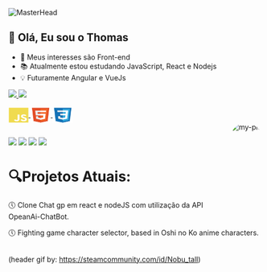 ![MasterHead](https://64.media.tumblr.com/87459a3087dd69bffa46cb772750075c/c962cf6eef6a0bbd-de/s540x810/d285a40544abca30ada045baa1467e88f3e9da47.gif)


## 👋 Olá, Eu sou o Thomas
- 🤩 Meus interesses são Front-end
- 📚 Atualmente estou estudando JavaScript, React e Nodejs
- 💡 Futuramente Angular e VueJs
 

<div aling="center">
  <a href="https://github.com/ThomasRoR">
  <img height="180em" src="https://github-readme-stats.vercel.app/api?username=ThomasRoR&show_icons=true&theme=cobalt&include_all_commits=true&count_private=true"/>
  <img height="182em" src="https://github-readme-stats.vercel.app/api/top-langs/?username=ThomasRoR&layout=compact&langs_count=7&theme=onedark"/>
</div>
<div style="display: inline_block"><br>
  <img align="center" alt="Js" height="30" width="40" src="https://raw.githubusercontent.com/devicons/devicon/master/icons/javascript/javascript-plain.svg">
  <img align="center" alt="HTML" height="30" width="40" src="https://raw.githubusercontent.com/devicons/devicon/master/icons/html5/html5-original.svg">
  <img align="center" alt="CSS" height="30" width="40" src="https://raw.githubusercontent.com/devicons/devicon/master/icons/css3/css3-original.svg">
  </div>
  <img align="right" alt="my-pic" height="200" style="border-radius:90px;" src="https://i.imgur.com/IwcN8Qm.png">
</div>
 
 ## 
  
<div> 
  <a href="https://www.instagram.com/thomas.zer0/" target="_blank"><img src="https://img.shields.io/badge/-Instagram-%23E4405F?style=for-the-badge&logo=instagram&logoColor=white" target="_blank"></a>
 	<a href="https://www.twitch.tv/decay_10" target="_blank"><img src="https://img.shields.io/badge/Twitch-9146FF?style=for-the-badge&logo=twitch&logoColor=white" target="_blank"></a>
 <a href="https://discord.gg/6QzJ8gF9Xn" target="_blank"><img src="https://img.shields.io/badge/Discord-7289DA?style=for-the-badge&logo=discord&logoColor=white" target="_blank"></a> 
  <a href = "mailto:thomasraul06@gmail.com"><img src="https://img.shields.io/badge/-Gmail-%23333?style=for-the-badge&logo=gmail&logoColor=white" target="_blank"></a>

  
  </div> 

##

# 🔍Projetos Atuais:


🕔 Clone Chat gp em react e nodeJS com utilização da API OpeanAi-ChatBot.

🕔 Fighting game character selector, based in Oshi no Ko anime characters.

##
(header gif by: https://steamcommunity.com/id/Nobu_tall)

  

